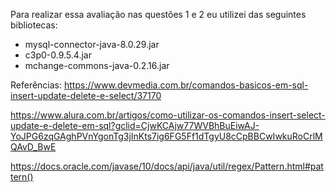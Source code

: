 Para realizar essa avaliação nas questões 1 e 2 eu utilizei das seguintes bibliotecas:
- mysql-connector-java-8.0.29.jar
- c3p0-0.9.5.4.jar
- mchange-commons-java-0.2.16.jar

Referências:
https://www.devmedia.com.br/comandos-basicos-em-sql-insert-update-delete-e-select/37170

https://www.alura.com.br/artigos/como-utilizar-os-comandos-insert-select-update-e-delete-em-sql?gclid=CjwKCAjw77WVBhBuEiwAJ-YoJPG6zqGAghPVnYgonTg3jInKts7ig6FG5Ff1dTgyU8cCpBBCwIwkuRoCrlMQAvD_BwE

https://docs.oracle.com/javase/10/docs/api/java/util/regex/Pattern.html#pattern()